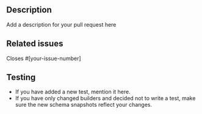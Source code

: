 ## Description
Add a description for your pull request here

## Related issues
Closes #[your-issue-number]

## Testing
- If you have added a new test, mention it here.
- If you have only changed builders and decided not to write a test, make sure the new schema snapshots reflect your changes.

